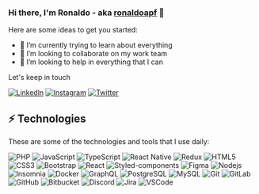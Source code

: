 ### Hi there, I'm Ronaldo - aka [ronaldoapf][website] 👋

Here are some ideas to get you started:

- 🌱 I’m currently trying to learn about everything 
- 👯 I’m looking to collaborate on my work team
- 🤔 I’m looking to help in everything that I can

Let's keep in touch

[![Linkedln](https://img.shields.io/badge/-linkedin-05122A?style=flat-square&logo=linkedin)][linkedin]
[![Instagram](https://img.shields.io/badge/-instagram-05122A?style=flat-square&logo=instagram)][instagram]
[![Twitter](https://img.shields.io/badge/-twitter-05122A?style=flat-square&logo=twitter)][twitter]

## ⚡ Technologies

These are some of the technologies and tools that I use daily:

![PHP](https://img.shields.io/badge/-PHP-05122A?style=flat-square&logo=PHP)
![JavaScript](https://img.shields.io/badge/-JavaScript-05122A?style=flat-square&logo=javascript)
![TypeScript](https://img.shields.io/badge/-TypeScript-05122A?style=flat-square&logo=typescript)
![React Native](https://img.shields.io/badge/-ReactNative-05122A?style=flat-square&logo=react)
![Redux](https://img.shields.io/badge/-Redux-05122A?style=flat-square&logo=redux)
![HTML5](https://img.shields.io/badge/-HTML5-05122A?style=flat-square&logo=html5&logoColor=white)
![CSS3](https://img.shields.io/badge/-CSS3-05122A?style=flat-square&logo=css3)
![Bootstrap](https://img.shields.io/badge/-Bootstrap-05122A?style=flat-square&logo=bootstrap)
![React](https://img.shields.io/badge/-React-05122A?style=flat-square&logo=react)
![Styled-components](https://img.shields.io/badge/-Styled%20Components-05122A?style=flat-square&logo=styled-components)
![Figma](https://img.shields.io/badge/-Figma-05122A?style=flat-square&logo=figma)
![Nodejs](https://img.shields.io/badge/-Nodejs-05122A?style=flat-square&logo=Node.js)
![Insomnia](https://img.shields.io/badge/-Insomnia-05122A?style=flat-square&logo=Insomnia)
![Docker](https://img.shields.io/badge/-Docker-05122A?style=flat-square&logo=docker)
![GraphQL](https://img.shields.io/badge/-GraphQL-05122A?style=flat-square&logo=graphql)
![PostgreSQL](https://img.shields.io/badge/-PostgreSQL-05122A?style=flat-square&logo=postgresql)
![MySQL](https://img.shields.io/badge/-MySQL-05122A?style=flat-square&logo=mysql)
![Git](https://img.shields.io/badge/-Git-05122A?style=flat-square&logo=git)
![GitLab](https://img.shields.io/badge/-GitLab-05122A?style=flat-square&logo=gitlab)
![GitHub](https://img.shields.io/badge/-GitHub-05122A?style=flat-square&logo=github)
![Bitbucket](https://img.shields.io/badge/-Bitbucket-05122A?style=flat-square&logo=bitbucket)
![Discord](https://img.shields.io/badge/-Discord-05122A?style=flat-square&logo=Discord)
![Jira](https://img.shields.io/badge/-Jira-05122A?style=flat-square&logo=Jira)
![VSCode](https://img.shields.io/badge/-VSCode-05122A?style=flat-square&logo=visual-studio-code&logoColor=white)


[website]: https://eronaldo.tech
[twitter]: https://twitter.com/naldinhodido
[instagram]: https://instagram.com/ronaldoapf
[linkedin]: https://linkedin.com/in/ronaldoapf
[eNeSolucoes]: https://www.enesolucoes.com.br
